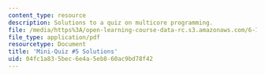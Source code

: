 ```yaml
---
content_type: resource
description: Solutions to a quiz on multicore programming.
file: /media/https%3A/open-learning-course-data-rc.s3.amazonaws.com/6-189-multicore-programming-primer-january-iap-2007/04fc1a835bec6e4a5eb860ac9bd78f42_quiz5_soln.pdf
file_type: application/pdf
resourcetype: Document
title: 'Mini-Quiz #5 Solutions'
uid: 04fc1a83-5bec-6e4a-5eb8-60ac9bd78f42
---
```

